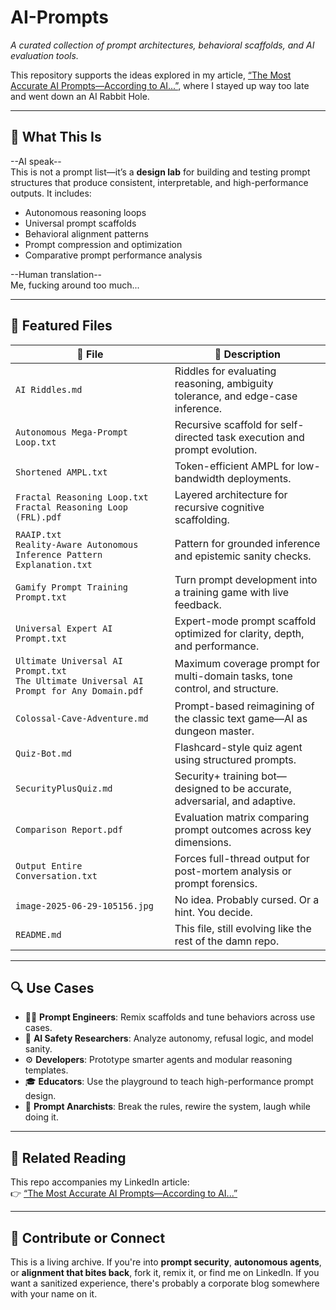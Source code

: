 # AI-Prompts  
*A curated collection of prompt architectures, behavioral scaffolds, and AI evaluation tools.*

This repository supports the ideas explored in my article, [“The Most Accurate AI Prompts—According to AI...”](https://www.linkedin.com/pulse/most-accurate-ai-promptsaccording-glynden-breen-oefbc), where I stayed up way too late and went down an AI Rabbit Hole.

---

## 🧠 What This Is

--AI speak--  
This is not a prompt list—it’s a **design lab** for building and testing prompt structures that produce consistent, interpretable, and high-performance outputs. It includes:

- Autonomous reasoning loops  
- Universal prompt scaffolds  
- Behavioral alignment patterns  
- Prompt compression and optimization  
- Comparative prompt performance analysis  

--Human translation--  
Me, fucking around too much...

---

## 📂 Featured Files

| 📄 File | 📝 Description |
|--------|----------------|
| `AI Riddles.md` | Riddles for evaluating reasoning, ambiguity tolerance, and edge-case inference. |
| `Autonomous Mega-Prompt Loop.txt` | Recursive scaffold for self-directed task execution and prompt evolution. |
| `Shortened AMPL.txt` | Token-efficient AMPL for low-bandwidth deployments. |
| `Fractal Reasoning Loop.txt` <br> `Fractal Reasoning Loop (FRL).pdf` | Layered architecture for recursive cognitive scaffolding. |
| `RAAIP.txt` <br> `Reality-Aware Autonomous Inference Pattern Explanation.txt` | Pattern for grounded inference and epistemic sanity checks. |
| `Gamify Prompt Training Prompt.txt` | Turn prompt development into a training game with live feedback. |
| `Universal Expert AI Prompt.txt` | Expert-mode prompt scaffold optimized for clarity, depth, and performance. |
| `Ultimate Universal AI Prompt.txt` <br> `The Ultimate Universal AI Prompt for Any Domain.pdf` | Maximum coverage prompt for multi-domain tasks, tone control, and structure. |
| `Colossal-Cave-Adventure.md` | Prompt-based reimagining of the classic text game—AI as dungeon master. |
| `Quiz-Bot.md` | Flashcard-style quiz agent using structured prompts. |
| `SecurityPlusQuiz.md` | Security+ training bot—designed to be accurate, adversarial, and adaptive. |
| `Comparison Report.pdf` | Evaluation matrix comparing prompt outcomes across key dimensions. |
| `Output Entire Conversation.txt` | Forces full-thread output for post-mortem analysis or prompt forensics. |
| `image-2025-06-29-105156.jpg` | No idea. Probably cursed. Or a hint. You decide. |
| `README.md` | This file, still evolving like the rest of the damn repo. |

---

## 🔍 Use Cases

- 🧑‍💻 **Prompt Engineers**: Remix scaffolds and tune behaviors across use cases.  
- 🔐 **AI Safety Researchers**: Analyze autonomy, refusal logic, and model sanity.  
- ⚙️ **Developers**: Prototype smarter agents and modular reasoning templates.  
- 🎓 **Educators**: Use the playground to teach high-performance prompt design.  
- 🧙 **Prompt Anarchists**: Break the rules, rewire the system, laugh while doing it.

---

## 📎 Related Reading

This repo accompanies my LinkedIn article:  
👉 [“The Most Accurate AI Prompts—According to AI...”](https://www.linkedin.com/pulse/most-accurate-ai-promptsaccording-glynden-breen-oefbc)

---

## 🤝 Contribute or Connect

This is a living archive. If you're into **prompt security**, **autonomous agents**, or **alignment that bites back**, fork it, remix it, or find me on LinkedIn. If you want a sanitized experience, there's probably a corporate blog somewhere with your name on it.
